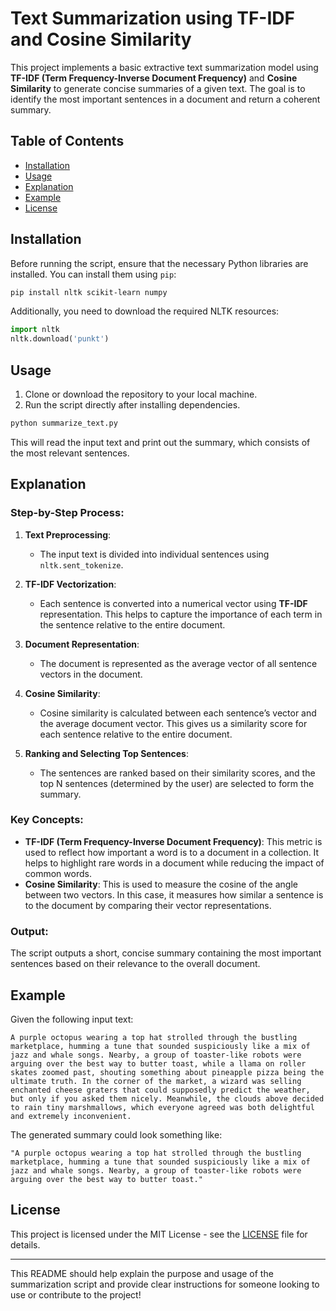 
# Text Summarization using TF-IDF and Cosine Similarity

This project implements a basic extractive text summarization model using **TF-IDF (Term Frequency-Inverse Document Frequency)** and **Cosine Similarity** to generate concise summaries of a given text. The goal is to identify the most important sentences in a document and return a coherent summary.

## Table of Contents
- [Installation](#installation)
- [Usage](#usage)
- [Explanation](#explanation)
- [Example](#example)
- [License](#license)

## Installation

Before running the script, ensure that the necessary Python libraries are installed. You can install them using `pip`:

```bash
pip install nltk scikit-learn numpy
```

Additionally, you need to download the required NLTK resources:

```python
import nltk
nltk.download('punkt')
```

## Usage

1. Clone or download the repository to your local machine.
2. Run the script directly after installing dependencies.

```bash
python summarize_text.py
```

This will read the input text and print out the summary, which consists of the most relevant sentences.

## Explanation

### Step-by-Step Process:
1. **Text Preprocessing**:
   - The input text is divided into individual sentences using `nltk.sent_tokenize`.
   
2. **TF-IDF Vectorization**:
   - Each sentence is converted into a numerical vector using **TF-IDF** representation. This helps to capture the importance of each term in the sentence relative to the entire document.
   
3. **Document Representation**:
   - The document is represented as the average vector of all sentence vectors in the document.

4. **Cosine Similarity**:
   - Cosine similarity is calculated between each sentence’s vector and the average document vector. This gives us a similarity score for each sentence relative to the entire document.

5. **Ranking and Selecting Top Sentences**:
   - The sentences are ranked based on their similarity scores, and the top N sentences (determined by the user) are selected to form the summary.

### Key Concepts:
- **TF-IDF (Term Frequency-Inverse Document Frequency)**: This metric is used to reflect how important a word is to a document in a collection. It helps to highlight rare words in a document while reducing the impact of common words.
- **Cosine Similarity**: This is used to measure the cosine of the angle between two vectors. In this case, it measures how similar a sentence is to the document by comparing their vector representations.
  
### Output:
The script outputs a short, concise summary containing the most important sentences based on their relevance to the overall document.

## Example

Given the following input text:

```text
A purple octopus wearing a top hat strolled through the bustling marketplace, humming a tune that sounded suspiciously like a mix of jazz and whale songs. Nearby, a group of toaster-like robots were arguing over the best way to butter toast, while a llama on roller skates zoomed past, shouting something about pineapple pizza being the ultimate truth. In the corner of the market, a wizard was selling enchanted cheese graters that could supposedly predict the weather, but only if you asked them nicely. Meanwhile, the clouds above decided to rain tiny marshmallows, which everyone agreed was both delightful and extremely inconvenient.
```

The generated summary could look something like:

```text
"A purple octopus wearing a top hat strolled through the bustling marketplace, humming a tune that sounded suspiciously like a mix of jazz and whale songs. Nearby, a group of toaster-like robots were arguing over the best way to butter toast."
```

## License

This project is licensed under the MIT License - see the [LICENSE](LICENSE) file for details.

---

This README should help explain the purpose and usage of the summarization script and provide clear instructions for someone looking to use or contribute to the project!
